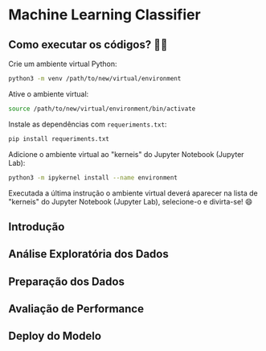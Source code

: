 # Machine Learning Classifier

## Como executar os códigos? 🧑‍💻
Crie um ambiente virtual Python:
```bash
python3 -m venv /path/to/new/virtual/environment
```

Ative o ambiente virtual: 
```bash
source /path/to/new/virtual/environment/bin/activate
```

Instale as dependências com ``requeriments.txt``:
```bash
pip install requeriments.txt
```

Adicione o ambiente virtual ao "kerneis" do Jupyter Notebook (Jupyter Lab):
```bash
python3 -m ipykernel install --name environment
```

Executada a última instrução o ambiente virtual deverá aparecer na lista de "kerneis" do Jupyter Notebook (Jupyter Lab), selecione-o e divirta-se! 😄
## Introdução

## Análise Exploratória dos Dados

## Preparação dos Dados

## Avaliação de Performance

## Deploy do Modelo
